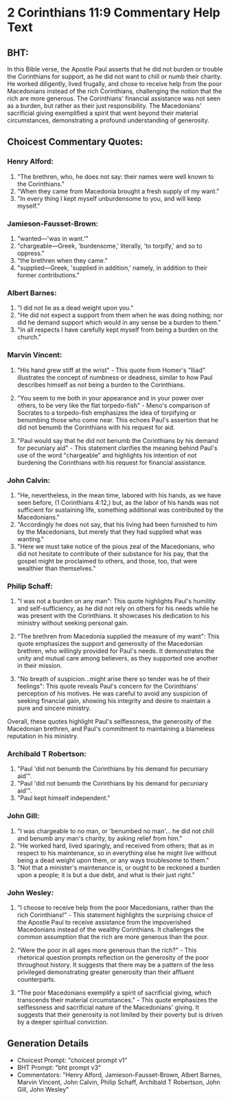 # 2 Corinthians 11:9 Commentary Help Text

## BHT:
In this Bible verse, the Apostle Paul asserts that he did not burden or trouble the Corinthians for support, as he did not want to chill or numb their charity. He worked diligently, lived frugally, and chose to receive help from the poor Macedonians instead of the rich Corinthians, challenging the notion that the rich are more generous. The Corinthians' financial assistance was not seen as a burden, but rather as their just responsibility. The Macedonians' sacrificial giving exemplified a spirit that went beyond their material circumstances, demonstrating a profound understanding of generosity.

## Choicest Commentary Quotes:
### Henry Alford:
1. "The brethren, who, he does not say: their names were well known to the Corinthians."
2. "When they came from Macedonia brought a fresh supply of my want."
3. "In every thing I kept myself unburdensome to you, and will keep myself."

### Jamieson-Fausset-Brown:
1. "wanted—'was in want.'"
2. "chargeable—Greek, 'burdensome,' literally, 'to torpify,' and so to oppress."
3. "the brethren when they came."
4. "supplied—Greek, 'supplied in addition,' namely, in addition to their former contributions."

### Albert Barnes:
1. "I did not lie as a dead weight upon you."
2. "He did not expect a support from them when he was doing nothing; nor did he demand support which would in any sense be a burden to them."
3. "In all respects I have carefully kept myself from being a burden on the church."

### Marvin Vincent:
1. "His hand grew stiff at the wrist" - This quote from Homer's "Iliad" illustrates the concept of numbness or deadness, similar to how Paul describes himself as not being a burden to the Corinthians. 

2. "You seem to me both in your appearance and in your power over others, to be very like the flat torpedo-fish" - Meno's comparison of Socrates to a torpedo-fish emphasizes the idea of torpifying or benumbing those who come near. This echoes Paul's assertion that he did not benumb the Corinthians with his request for aid.

3. "Paul would say that he did not benumb the Corinthians by his demand for pecuniary aid" - This statement clarifies the meaning behind Paul's use of the word "chargeable" and highlights his intention of not burdening the Corinthians with his request for financial assistance.

### John Calvin:
1. "He, nevertheless, in the mean time, labored with his hands, as we have seen before, (1 Corinthians 4:12,) but, as the labor of his hands was not sufficient for sustaining life, something additional was contributed by the Macedonians."
2. "Accordingly he does not say, that his living had been furnished to him by the Macedonians, but merely that they had supplied what was wanting."
3. "Here we must take notice of the pious zeal of the Macedonians, who did not hesitate to contribute of their substance for his pay, that the gospel might be proclaimed to others, and those, too, that were wealthier than themselves."

### Philip Schaff:
1. "I was not a burden on any man": This quote highlights Paul's humility and self-sufficiency, as he did not rely on others for his needs while he was present with the Corinthians. It showcases his dedication to his ministry without seeking personal gain.

2. "The brethren from Macedonia supplied the measure of my want": This quote emphasizes the support and generosity of the Macedonian brethren, who willingly provided for Paul's needs. It demonstrates the unity and mutual care among believers, as they supported one another in their mission.

3. "No breath of suspicion...might arise there so tender was he of their feelings": This quote reveals Paul's concern for the Corinthians' perception of his motives. He was careful to avoid any suspicion of seeking financial gain, showing his integrity and desire to maintain a pure and sincere ministry.

Overall, these quotes highlight Paul's selflessness, the generosity of the Macedonian brethren, and Paul's commitment to maintaining a blameless reputation in his ministry.

### Archibald T Robertson:
1. "Paul 'did not benumb the Corinthians by his demand for pecuniary aid'".
2. "Paul 'did not benumb the Corinthians by his demand for pecuniary aid'".
3. "Paul kept himself independent."

### John Gill:
1. "I was chargeable to no man, or 'benumbed no man'... he did not chill and benumb any man's charity, by asking relief from him."
2. "He worked hard, lived sparingly, and received from others; that as in respect to his maintenance, so in everything else he might live without being a dead weight upon them, or any ways troublesome to them."
3. "Not that a minister's maintenance is, or ought to be reckoned a burden upon a people; it is but a due debt, and what is their just right."

### John Wesley:
1. "I choose to receive help from the poor Macedonians, rather than the rich Corinthians!" - This statement highlights the surprising choice of the Apostle Paul to receive assistance from the impoverished Macedonians instead of the wealthy Corinthians. It challenges the common assumption that the rich are more generous than the poor.

2. "Were the poor in all ages more generous than the rich?" - This rhetorical question prompts reflection on the generosity of the poor throughout history. It suggests that there may be a pattern of the less privileged demonstrating greater generosity than their affluent counterparts.

3. "The poor Macedonians exemplify a spirit of sacrificial giving, which transcends their material circumstances." - This quote emphasizes the selflessness and sacrificial nature of the Macedonians' giving. It suggests that their generosity is not limited by their poverty but is driven by a deeper spiritual conviction.


## Generation Details
- Choicest Prompt: "choicest prompt v1"
- BHT Prompt: "bht prompt v3"
- Commentators: "Henry Alford, Jamieson-Fausset-Brown, Albert Barnes, Marvin Vincent, John Calvin, Philip Schaff, Archibald T Robertson, John Gill, John Wesley"
